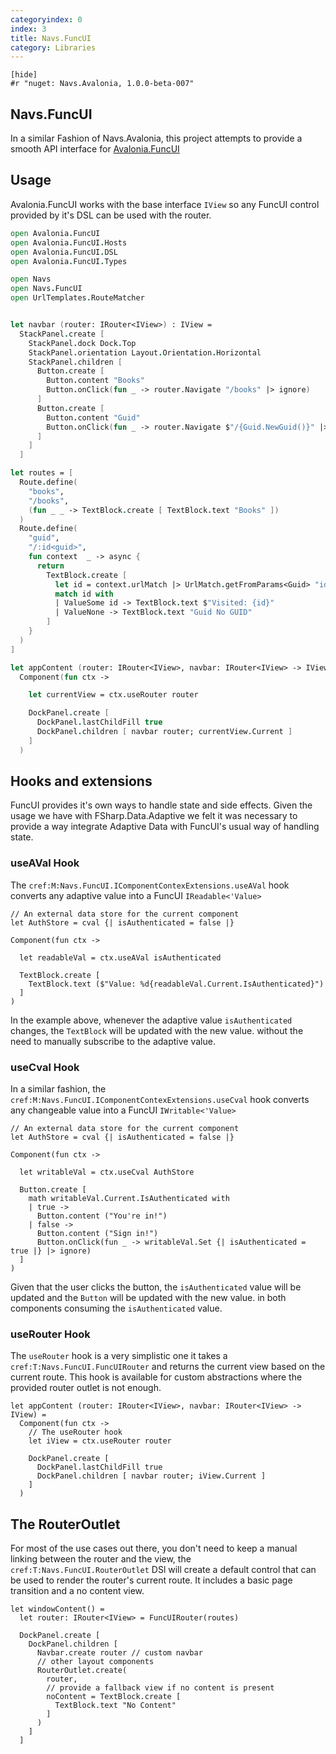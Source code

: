 ```yaml
---
categoryindex: 0
index: 3
title: Navs.FuncUI
category: Libraries
---
```


    [hide]
    #r "nuget: Navs.Avalonia, 1.0.0-beta-007"

## Navs.FuncUI

In a similar Fashion of Navs.Avalonia, this project attempts to provide a smooth API interface for [Avalonia.FuncUI](https://github.com/fsprojects/Avalonia.FuncUI/)

## Usage

Avalonia.FuncUI works with the base interface `IView` so any FuncUI control provided by it's DSL can be used with the router.

```fsharp
open Avalonia.FuncUI
open Avalonia.FuncUI.Hosts
open Avalonia.FuncUI.DSL
open Avalonia.FuncUI.Types

open Navs
open Navs.FuncUI
open UrlTemplates.RouteMatcher


let navbar (router: IRouter<IView>) : IView =
  StackPanel.create [
    StackPanel.dock Dock.Top
    StackPanel.orientation Layout.Orientation.Horizontal
    StackPanel.children [
      Button.create [
        Button.content "Books"
        Button.onClick(fun _ -> router.Navigate "/books" |> ignore)
      ]
      Button.create [
        Button.content "Guid"
        Button.onClick(fun _ -> router.Navigate $"/{Guid.NewGuid()}" |> ignore)
      ]
    ]
  ]

let routes = [
  Route.define(
    "books",
    "/books",
    (fun _ _ -> TextBlock.create [ TextBlock.text "Books" ])
  )
  Route.define(
    "guid",
    "/:id<guid>",
    fun context  _ -> async {
      return
        TextBlock.create [
          let id = context.urlMatch |> UrlMatch.getFromParams<Guid> "id"
          match id with
          | ValueSome id -> TextBlock.text $"Visited: {id}"
          | ValueNone -> TextBlock.text "Guid No GUID"
        ]
    }
  )
]

let appContent (router: IRouter<IView>, navbar: IRouter<IView> -> IView) =
  Component(fun ctx ->

    let currentView = ctx.useRouter router

    DockPanel.create [
      DockPanel.lastChildFill true
      DockPanel.children [ navbar router; currentView.Current ]
    ]
  )
```

## Hooks and extensions

FuncUI provides it's own ways to handle state and side effects. Given the usage we have with FSharp.Data.Adaptive we felt it was necessary to provide a way integrate Adaptive Data with FuncUI's usual way of handling state.

### useAVal Hook

The `cref:M:Navs.FuncUI.IComponentContexExtensions.useAVal` hook converts any adaptive value into a FuncUI `IReadable<'Value>`

    // An external data store for the current component
    let AuthStore = cval {| isAuthenticated = false |}

    Component(fun ctx ->

      let readableVal = ctx.useAVal isAuthenticated

      TextBlock.create [
        TextBlock.text ($"Value: %d{readableVal.Current.IsAuthenticated}")
      ]
    )

In the example above, whenever the adaptive value `isAuthenticated` changes, the `TextBlock` will be updated with the new value. without the need to manually subscribe to the adaptive value.

### useCval Hook

In a similar fashion, the `cref:M:Navs.FuncUI.IComponentContexExtensions.useCval` hook converts any changeable value into a FuncUI `IWritable<'Value>`

    // An external data store for the current component
    let AuthStore = cval {| isAuthenticated = false |}

    Component(fun ctx ->

      let writableVal = ctx.useCval AuthStore

      Button.create [
        math writableVal.Current.IsAuthenticated with
        | true ->
          Button.content ("You're in!")
        | false ->
          Button.content ("Sign in!")
          Button.onClick(fun _ -> writableVal.Set {| isAuthenticated = true |} |> ignore)
      ]
    )

Given that the user clicks the button, the `isAuthenticated` value will be updated and the `Button` will be updated with the new value. in both components consuming the `isAuthenticated` value.

### useRouter Hook

The `useRouter` hook is a very simplistic one it takes a `cref:T:Navs.FuncUI.FuncUIRouter` and returns the current view based on the current route. This hook is available for custom abstractions where the provided router outlet is not enough.

    let appContent (router: IRouter<IView>, navbar: IRouter<IView> -> IView) =
      Component(fun ctx ->
        // The useRouter hook
        let iView = ctx.useRouter router

        DockPanel.create [
          DockPanel.lastChildFill true
          DockPanel.children [ navbar router; iView.Current ]
        ]
      )

## The RouterOutlet

For most of the use cases out there, you don't need to keep a manual linking between the router and the view, the `cref:T:Navs.FuncUI.RouterOutlet` DSl will create a default control that can be used to render the router's current route. It includes a basic page transition and a no content view.

    let windowContent() =
      let router: IRouter<IView> = FuncUIRouter(routes)

      DockPanel.create [
        DockPanel.children [
          Navbar.create router // custom navbar
          // other layout components
          RouterOutlet.create(
            router,
            // provide a fallback view if no content is present
            noContent = TextBlock.create [
              TextBlock.text "No Content"
            ]
          )
        ]
      ]

